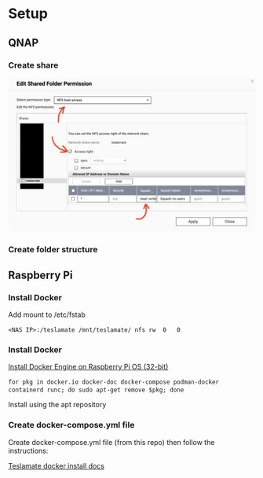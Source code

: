 # Setup

## QNAP

### Create share

![Setup Shared Folder](/setup/QNAP_set_share_permissions.png)

### Create folder structure



## Raspberry Pi

### Install Docker

Add mount to /etc/fstab

```
<NAS IP>:/teslamate	/mnt/teslamate/	nfs	rw	0	0
```

### Install Docker

[Install Docker Engine on Raspberry Pi OS (32-bit)](https://docs.docker.com/engine/install/raspberry-pi-os/)

```
for pkg in docker.io docker-doc docker-compose podman-docker containerd runc; do sudo apt-get remove $pkg; done
```

Install using the apt repository

### Create docker-compose.yml file

Create docker-compose.yml file (from this repo) then follow the instructions:

[Teslamate docker install docs](https://docs.teslamate.org/docs/installation/docker)

